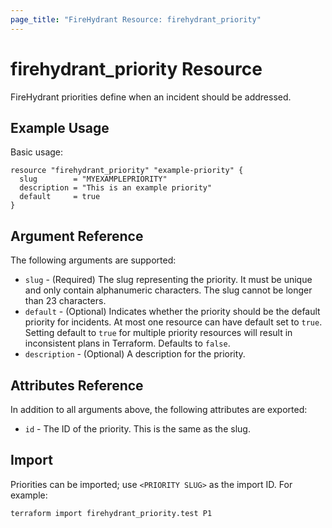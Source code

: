 ```yaml
---
page_title: "FireHydrant Resource: firehydrant_priority"
---
```


# firehydrant_priority Resource

FireHydrant priorities define when an incident should be addressed.

## Example Usage

Basic usage:
```hcl
resource "firehydrant_priority" "example-priority" {
  slug        = "MYEXAMPLEPRIORITY"
  description = "This is an example priority"
  default     = true
}
```

## Argument Reference

The following arguments are supported:

* `slug` - (Required) The slug representing the priority. It must be unique and only contain
  alphanumeric characters. The slug cannot be longer than 23 characters.
* `default` - (Optional) Indicates whether the priority should be the default priority for incidents. 
  At most one resource can have default set to `true`. Setting default to `true` for multiple priority 
  resources will result in inconsistent plans in Terraform. Defaults to `false`.
* `description` - (Optional) A description for the priority.

## Attributes Reference

In addition to all arguments above, the following attributes are exported:

* `id` - The ID of the priority. This is the same as the slug.

## Import

Priorities can be imported; use `<PRIORITY SLUG>` as the import ID. For example:

```shell
terraform import firehydrant_priority.test P1
```

